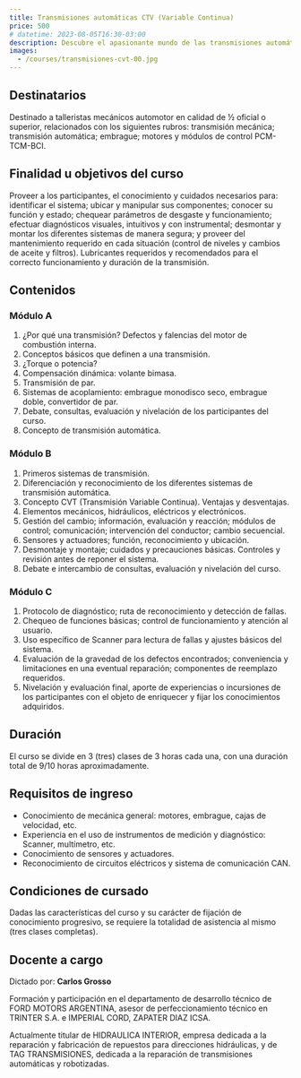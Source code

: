 ```yaml
---
title: Transmisiones automáticas CTV (Variable Continua)
price: 500
# datetime: 2023-08-05T16:30-03:00
description: Descubre el apasionante mundo de las transmisiones automáticas CVT y conviértete en un experto en su funcionamiento y mantenimiento.
images:
  - /courses/transmisiones-cvt-00.jpg
---
```


## Destinatarios

Destinado a talleristas mecánicos automotor en calidad de ½ oficial o superior, relacionados con los siguientes rubros: transmisión mecánica; transmisión automática; embrague; motores y módulos de control PCM-TCM-BCI.

## Finalidad u objetivos del curso

Proveer a los participantes, el conocimiento y cuidados necesarios para: identificar el sistema; ubicar y manipular sus componentes; conocer su función y estado; chequear parámetros de desgaste y funcionamiento; efectuar diagnósticos visuales, intuitivos y con instrumental; desmontar y montar los diferentes sistemas de manera segura; y proveer del mantenimiento requerido en cada situación (control de niveles y cambios de aceite y filtros). Lubricantes requeridos y recomendados para el correcto funcionamiento y duración de la transmisión.

## Contenidos

### Módulo A

1. ¿Por qué una transmisión? Defectos y falencias del motor de combustión interna.
2. Conceptos básicos que definen a una transmisión.
3. ¿Torque o potencia?
4. Compensación dinámica: volante bimasa.
5. Transmisión de par.
6. Sistemas de acoplamiento: embrague monodisco seco, embrague doble, convertidor de par.
7. Debate, consultas, evaluación y nivelación de los participantes del curso.
8. Concepto de transmisión automática.

### Módulo B

1. Primeros sistemas de transmisión.
2. Diferenciación y reconocimiento de los diferentes sistemas de transmisión automática.
3. Concepto CVT (Transmisión Variable Continua). Ventajas y desventajas.
4. Elementos mecánicos, hidráulicos, eléctricos y electrónicos.
5. Gestión del cambio; información, evaluación y reacción; módulos de control; comunicación; intervención del conductor; cambio secuencial.
6. Sensores y actuadores; función, reconocimiento y ubicación.
7. Desmontaje y montaje; cuidados y precauciones básicas. Controles y revisión antes de reponer el sistema.
8. Debate e intercambio de consultas, evaluación y nivelación del curso.

### Módulo C

1. Protocolo de diagnóstico; ruta de reconocimiento y detección de fallas.
2. Chequeo de funciones básicas; control de funcionamiento y atención al usuario.
3. Uso específico de Scanner para lectura de fallas y ajustes básicos del sistema.
4. Evaluación de la gravedad de los defectos encontrados; conveniencia y limitaciones en una eventual reparación; componentes de reemplazo requeridos.
5. Nivelación y evaluación final, aporte de experiencias o incursiones de los participantes con el objeto de enriquecer y fijar los conocimientos adquiridos.

## Duración

El curso se divide en 3 (tres) clases de 3 horas cada una, con una duración total de 9/10 horas aproximadamente.

## Requisitos de ingreso

- Conocimiento de mecánica general: motores, embrague, cajas de velocidad, etc.
- Experiencia en el uso de instrumentos de medición y diagnóstico: Scanner, multímetro, etc.
- Conocimiento de sensores y actuadores.
- Reconocimiento de circuitos eléctricos y sistema de comunicación CAN.

## Condiciones de cursado

Dadas las características del curso y su carácter de fijación de conocimiento progresivo, se requiere la totalidad de asistencia al mismo (tres clases completas).

## Docente a cargo

Dictado por: **Carlos Grosso**

Formación y participación en el departamento de desarrollo técnico de FORD MOTORS ARGENTINA, asesor de perfeccionamiento técnico en TRINTER S.A. e IMPERIAL CORD, ZAPATER DIAZ ICSA.

Actualmente titular de HIDRAULICA INTERIOR, empresa dedicada a la reparación y fabricación de repuestos para direcciones hidráulicas, y de TAG TRANSMISIONES, dedicada a la reparación de transmisiones automáticas y robotizadas.
